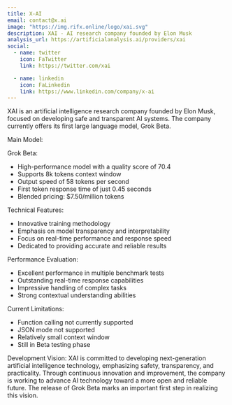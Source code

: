 ```yaml
---
title: X-AI
email: contact@x.ai
image: "https://img.rifx.online/logo/xai.svg"
description: XAI - AI research company founded by Elon Musk
analysis_url: https://artificialanalysis.ai/providers/xai
social:
  - name: twitter
    icon: FaTwitter
    link: https://twitter.com/xai

  - name: linkedin
    icon: FaLinkedin
    link: https://www.linkedin.com/company/x-ai
---
```


XAI is an artificial intelligence research company founded by Elon Musk, focused on developing safe and transparent AI systems. The company currently offers its first large language model, Grok Beta.

Main Model:

Grok Beta:
- High-performance model with a quality score of 70.4
- Supports 8k tokens context window
- Output speed of 58 tokens per second
- First token response time of just 0.45 seconds
- Blended pricing: $7.50/million tokens

Technical Features:
- Innovative training methodology
- Emphasis on model transparency and interpretability
- Focus on real-time performance and response speed
- Dedicated to providing accurate and reliable results

Performance Evaluation:
- Excellent performance in multiple benchmark tests
- Outstanding real-time response capabilities
- Impressive handling of complex tasks
- Strong contextual understanding abilities

Current Limitations:
- Function calling not currently supported
- JSON mode not supported
- Relatively small context window
- Still in Beta testing phase

Development Vision:
XAI is committed to developing next-generation artificial intelligence technology, emphasizing safety, transparency, and practicality. Through continuous innovation and improvement, the company is working to advance AI technology toward a more open and reliable future. The release of Grok Beta marks an important first step in realizing this vision. 